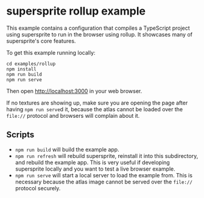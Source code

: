 # supersprite rollup example

This example contains a configuration that compiles a TypeScript project using supersprite to run in the browser using rollup. It showcases many of supersprite's core features.

To get this example running locally:

```
cd examples/rollup
npm install
npm run build
npm run serve
```

Then open [http://localhost:3000](index.html) in your web browser.

If no textures are showing up, make sure you are opening the page after having `npm run serve`d it, because the atlas cannot be loaded over the `file://` protocol and browsers will complain about it.

## Scripts

- `npm run build` will build the example app.
- `npm run refresh` will rebuild supersprite, reinstall it into this subdirectory, and rebuild the example app. This is very useful if developing supersprite locally and you want to test a live browser example.
- `npm run serve` will start a local server to load the example from. This is necessary because the atlas image cannot be served over the `file://` protocol securely.